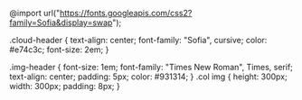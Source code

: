  @import url("https://fonts.googleapis.com/css2?family=Sofia&display=swap");

.cloud-header {
  text-align: center;
  font-family: "Sofia", cursive;
  color: #e74c3c;
  font-size: 2em;
}

.img-header {
  font-size: 1em;
  font-family: "Times New Roman", Times, serif;
  text-align: center;
  padding: 5px;
  color: #931314;
}
.col img {
  height: 300px;
  width: 300px;
  padding: 8px;
}

